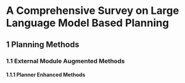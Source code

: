 # A Comprehensive Survey on Large Language Model Based Planning

## 1 Planning Methods

### 1.1 External Module Augmented Methods

#### 1.1.1 Planner Enhanced Methods